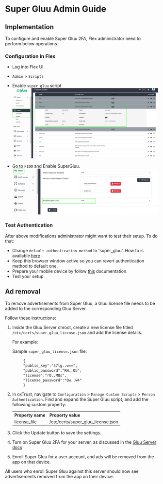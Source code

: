 # Super Gluu Admin Guide

## Implementation
To configure and enable Super Gluu 2FA, Flex administrator need to perform below operations. 

### Configuration in Flex

 - Log into Flex UI
 - `Admin` > `Scripts`
 - Enable `super_gluu` script ![image](../../assets/supergluu/admin-guide/Flex_UI_SuperGluu_script.png)

 - Go to `FIDO` and Enable SuperGluu. ![image](../../assets/supergluu/admin-guide/Flex_Super_Gluu_2.png)

### Test Authentication

After above modifications administrator might want to test their setup. To do that: 

 - Change `default authentication method` to 'super_gluu'. How to is available [here](https://docs.jans.io/v1.0.14/admin/config-guide/jans-cli/cli-default-authentication-method/)
 - Keep this browser window active so you can revert authentication method to default one.
 - Prepare your mobile device by follow [this](https://github.com/GluuFederation/flex/blob/docs-sg-changes/docs/supergluu/index.md#how-to-use-super-gluu) documentation.
 - Test your setup 

## Ad removal  

To remove advertisements from Super Gluu, a Gluu license file needs to be added to the corresponding Gluu Server.

Follow these instructions: 

1. Inside the Gluu Server chroot, create a new license file titled `/etc/certs/super_gluu_license.json` and add the license details.

      For example:

      Sample `super_gluu_license.json` file:
   
            {
            "public_key":"57lg..w==",
            "public_password":"RH..Ob",
            "license":"rO..MQs",
            "license_password":"Qw..w4"
            }

1. In oxTrust, navigate to `Configuration` > `Manage Custom Scripts` > `Person Authentication`. Find and expand the Super Gluu script, and add the following custom property:


      <table>
      <th>Property name</th><th>Property value</th>
      <tr><td>license_file</td><td>/etc/certs/super_gluu_license.json</tr>
      </table>

1. Click the Update button to save the settings. 

1. Turn on Super Gluu 2FA for your server, as discussed in the [Gluu Server docs](https://gluu.org/docs/ce/authn-guide/supergluu/)

1. Enroll Super Gluu for a user account, and ads will be removed from the app on that device. 

All users who enroll Super Gluu against this server should now see advertisements removed from the app on their device. 
